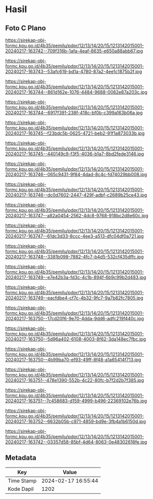 # Hasil

## Foto C Plano

https://sirekap-obj-formc.kpu.go.id/4b35/pemilu/pdpr/12/13/14/20/15/1213142015001-20240217-163742--709f316b-1afa-4eaf-8635-e650a88abb67.jpg

https://sirekap-obj-formc.kpu.go.id/4b35/pemilu/pdpr/12/13/14/20/15/1213142015001-20240217-163743--53afc619-bd1a-4780-87a2-4ee1c1875b2f.jpg

https://sirekap-obj-formc.kpu.go.id/4b35/pemilu/pdpr/12/13/14/20/15/1213142015001-20240217-163744--861d162e-1076-4484-9688-0082e87a203c.jpg

https://sirekap-obj-formc.kpu.go.id/4b35/pemilu/pdpr/12/13/14/20/15/1213142015001-20240217-163744--6917f391-238f-418c-bf0b-c399a163b06a.jpg

https://sirekap-obj-formc.kpu.go.id/4b35/pemilu/pdpr/12/13/14/20/15/1213142015001-20240217-163745--f23bdc5b-0625-4721-beb2-91f1a873033b.jpg

https://sirekap-obj-formc.kpu.go.id/4b35/pemilu/pdpr/12/13/14/20/15/1213142015001-20240217-163745--440149c9-f3f5-4036-b1a7-8bd2fede3146.jpg

https://sirekap-obj-formc.kpu.go.id/4b35/pemilu/pdpr/12/13/14/20/15/1213142015001-20240217-163746--065c9431-9f84-4dad-8c4c-fd74029bb008.jpg

https://sirekap-obj-formc.kpu.go.id/4b35/pemilu/pdpr/12/13/14/20/15/1213142015001-20240217-163746--dc0d7602-2447-429f-adbf-c2689b25ce43.jpg

https://sirekap-obj-formc.kpu.go.id/4b35/pemilu/pdpr/12/13/14/20/15/1213142015001-20240217-163747--a82a0454-2562-4dc8-9768-918bc2d8e60c.jpg

https://sirekap-obj-formc.kpu.go.id/4b35/pemilu/pdpr/12/13/14/20/15/1213142015001-20240217-163747--61dc3d33-8ccc-4ee3-a513-dfc04df0a721.jpg

https://sirekap-obj-formc.kpu.go.id/4b35/pemilu/pdpr/12/13/14/20/15/1213142015001-20240217-163748--3381b098-7882-4fc7-b4d5-532cf435dffc.jpg

https://sirekap-obj-formc.kpu.go.id/4b35/pemilu/pdpr/12/13/14/20/15/1213142015001-20240217-163749--e7e42b3a-fd3c-4c1b-894f-6b9c99b2d483.jpg

https://sirekap-obj-formc.kpu.go.id/4b35/pemilu/pdpr/12/13/14/20/15/1213142015001-20240217-163749--eacfdbe4-cf7c-4b32-9fc7-9a7b82fc7805.jpg

https://sirekap-obj-formc.kpu.go.id/4b35/pemilu/pdpr/12/13/14/20/15/1213142015001-20240217-163750--17cd20f6-9e70-4dda-9dd6-adfc219f440c.jpg

https://sirekap-obj-formc.kpu.go.id/4b35/pemilu/pdpr/12/13/14/20/15/1213142015001-20240217-163750--5d96a402-6108-4003-8f62-3da148ec7fbc.jpg

https://sirekap-obj-formc.kpu.go.id/4b35/pemilu/pdpr/12/13/14/20/15/1213142015001-20240217-163750--4b99ba70-ef93-49ff-8f48-a1a65414f713.jpg

https://sirekap-obj-formc.kpu.go.id/4b35/pemilu/pdpr/12/13/14/20/15/1213142015001-20240217-163751--478e1390-552b-4c22-80fc-b7f2d2b7f385.jpg

https://sirekap-obj-formc.kpu.go.id/4b35/pemilu/pdpr/12/13/14/20/15/1213142015001-20240217-163751--7c458683-d159-4999-b496-22369102e76b.jpg

https://sirekap-obj-formc.kpu.go.id/4b35/pemilu/pdpr/12/13/14/20/15/1213142015001-20240217-163752--6632b05b-c971-4859-bd9e-3fb4a1b6150d.jpg

https://sirekap-obj-formc.kpu.go.id/4b35/pemilu/pdpr/12/13/14/20/15/1213142015001-20240217-163742--03357d58-85bf-4d64-8063-0e48302618fe.jpg


## Metadata

| Key        | Value               |
| ---------- | ------------------- |
| Time Stamp | 2024-02-17 16:55:44 |
| Kode Dapil | 1202                |



